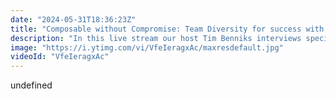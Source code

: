 ```yaml
---
date: "2024-05-31T18:36:23Z"
title: "Composable without Compromise: Team Diversity for success with Jasmin Guthmann"
description: "In this live stream our host Tim Benniks interviews special guest Jasmin Guthmann with the following questions:\r\n\r\n1. What is an unexpected or surprising outcome of transitioning from a monolithic to a composable architecture?\r\n2. If you had to advise agency or SaaS company execs, what would it be?\r\n3. If you could wave a magic wand and change something in our space, what would it be?\r\n4. What bottlenecks have you seen in composable architectures? This could be any bottleneck, from tech to process.\r\n5. What feature from old technology would you like to bring back?\r\n6. How would you explain composable architectures to a 15 year old?\r\n\r\n\r\nLivestream Host: Tim Benniks \r\nhttps://twitter.com/timbenniks\r\nhttps://www.linkedin.com/in/timbenniks/\r\n\r\nJoin us on Discord at https://uniform.to/discord\r\nLearn more at https://uniform.dev\r\n\r\nFollow us on:\r\nFacebook: https://www.facebook.com/people/Uniform/\r\nTwitter: https://twitter.com/UniformDev \r\nLinkedIn: https://www.linkedin.com/company/uniformdev \r\nInstagram: https://www.instagram.com/uniform.dev/"
image: "https://i.ytimg.com/vi/VfeIeragxAc/maxresdefault.jpg"
videoId: "VfeIeragxAc"
---
```


undefined